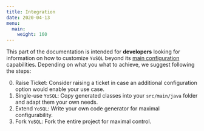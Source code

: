 ```yaml
---
title: Integration
date: 2020-04-13
menu:
  main:
    weight: 160
---
```


This part of the documentation is intended for **developers** looking for information on how to customize `YoSQL` beyond its [main configuration](../configuration) capabilities. Depending on what you what to achieve, we suggest following the steps:

0. Raise Ticket: Consider raising a ticket in case an additional configuration option would enable your use case.
1. Single-use `YoSQL`: Copy generated classes into your `src/main/java` folder and adapt them your own needs.
2. Extend `YoSQL`: Write your own code generator for maximal configurability.
3. Fork `YoSQL`: Fork the entire project for maximal control.
